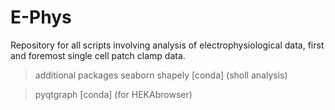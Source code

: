 # E-Phys
Repository for all scripts involving analysis of electrophysiological data, first and foremost single cell patch clamp data.


> additional packages
> seaborn
> shapely [conda] (sholl analysis)

> pyqtgraph [conda] (for HEKAbrowser)
